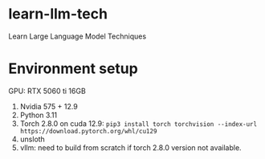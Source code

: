 # learn-llm-tech
Learn Large Language Model Techniques

# Environment setup

GPU: RTX 5060 ti 16GB

1. Nvidia 575 + 12.9
2. Python 3.11
3. Torch 2.8.0 on cuda 12.9: `pip3 install torch torchvision --index-url https://download.pytorch.org/whl/cu129`
4. unsloth
5. vllm: need to build from scratch if torch 2.8.0 version not available.